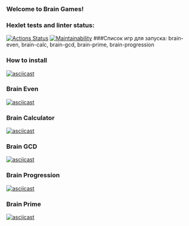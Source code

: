 ### Welcome to Brain Games!
### Hexlet tests and linter status:
[![Actions Status](https://github.com/Arcodile/python-project-49/workflows/hexlet-check/badge.svg)](https://github.com/Arcodile/python-project-49/actions)
[![Maintainability](https://api.codeclimate.com/v1/badges/a30c06db301f87cdc3df/maintainability)](https://codeclimate.com/github/Arcodile/python-project-49/maintainability)
###Список игр для запуска:
brain-even, brain-calc, brain-gcd, brain-prime, brain-progression
### How to install
[![asciicast](https://asciinema.org/a/NXlVmMaD2I4YCnBqCsFGQWJQA.svg)](https://asciinema.org/a/NXlVmMaD2I4YCnBqCsFGQWJQA)
### Brain Even
[![asciicast](https://asciinema.org/a/yCzWlxuIzVQCkezoSvuAniUbV.svg)](https://asciinema.org/a/yCzWlxuIzVQCkezoSvuAniUbV)
### Brain Calculator
[![asciicast](https://asciinema.org/a/RIjDW887FT9FIQjZ93PBuz2nh.svg)](https://asciinema.org/a/RIjDW887FT9FIQjZ93PBuz2nh)
### Brain GCD
[![asciicast](https://asciinema.org/a/7D5PkBfruKnhSNt3ZRKC3tQCM.svg)](https://asciinema.org/a/7D5PkBfruKnhSNt3ZRKC3tQCM)
### Brain Progression
[![asciicast](https://asciinema.org/a/qsOr8tPBZpAeeAqe1SCdJjx34.svg)](https://asciinema.org/a/qsOr8tPBZpAeeAqe1SCdJjx34)
### Brain Prime
[![asciicast](https://asciinema.org/a/FdOSktVafuYtsD7SMpTrEYsIL.svg)](https://asciinema.org/a/FdOSktVafuYtsD7SMpTrEYsIL)
